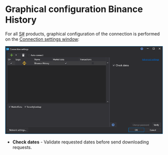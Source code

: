 # Graphical configuration Binance History

For all [S\#](../../../../api.md) products, graphical configuration of the connection is performed on the [Connection settings window](../../../graphical_user_interface/connection_settings_window.md):

![API GUI Settings Binance History](../../../../../images/api_gui_settings_binancehistory.png)

- **Check dates** \- Validate requested dates before send downloading requests.
